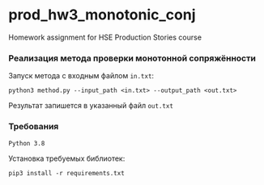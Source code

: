 # prod_hw3_monotonic_conj
Homework assignment for HSE Production Stories course

### Реализация метода проверки монотонной сопряжённости

Запуск метода с входным файлом `in.txt`:

```
python3 method.py --input_path <in.txt> --output_path <out.txt>
```

Результат запишется в указанный файл `out.txt`

### Требования

`Python 3.8`

Установка требуемых библиотек:

```
pip3 install -r requirements.txt
```

